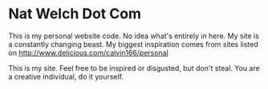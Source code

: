# Nat Welch Dot Com

This is my personal website code. No idea what's entirely in here. My site is a
constantly changing beast. My biggest inspiration comes from sites listed on
<http://www.delicious.com/calvin166/personal>

This is my site. Feel free to be inspired or disgusted, but don't steal. You
are a creative individual, do it yourself.
